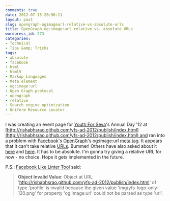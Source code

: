 ```yaml
---
comments: true
date: 2012-07-15 20:56:11
layout: post
slug: opengraph-ogimageurl-relative-vs-absolute-urls
title: OpenGraph og:image:url relative vs. absolute URLs
wordpress_id: 273
categories:
- Technical
- Tips &amp; Tricks
tags:
- absolute
- facebook
- html
- html5
- Markup Languages
- Meta element
- og:image:url
- Open Graph protocol
- opengraph
- relative
- Search engine optimization
- Uniform Resource Locator
---
```


I was creating an event page for [Youth For Seva](http://youthforseva.org)'s Annual Day '12 at [http://rishabhsrao.github.com/yfs-ad-2012/publish/index.html](http://rishabhsrao.github.com/yfs-ad-2012/publish/index.html) and ran into a problem with [Facebook](https://developers.facebook.com/docs/opengraph)'s [OpenGraph](http://ogp.me)'s og:image:url [meta tag](http://en.wikipedia.org/wiki/Meta_element). It appears that it can't take relative [URLs](http://en.wikipedia.org/wiki/Uniform_Resource_Locator). Bummer! Others have also asked about it [here](http://stackoverflow.com/questions/9858577/open-graph-can-resolve-relative-url) and [here](https://groups.google.com/forum/?fromgroups#!topic/open-graph-protocol/GKfaDWUVwaw). It has to be absolute. I'm gonna try giving a relative URL for now - no choice. Hope it gets implemented in the future.

P.S.: [Facebook Like Linter Tool](http://developers.facebook.com/tools/lint) said:


> **Object Invalid Value**: Object at URL 'http://rishabhsrao.github.com/yfs-ad-2012/publish/index.html' of type 'profile' is invalid because the given value 'img/yfs-logo-only-120.png' for property 'og:image:url' could not be parsed as type 'url'.
